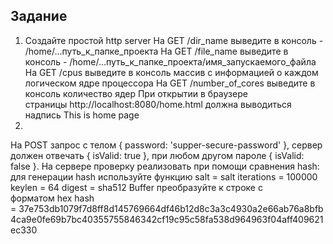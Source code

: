 ## Задание


1. Создайте простой http server 
На GET /dir_name выведите в консоль - /home/...путь_к_папке_проекта
На GET /file_name выведите в консоль - /home/...путь_к_папке_проекта/имя_запускаемого_файла
На GET /cpus выведите в консоль массив с информацией о каждом логическом ядре процессора
На GET /number_of_cores выведите в консоль количество ядер
При открытии в браузере страницы http://localhost:8080/home.html должна выводиться надпись This is home page
2. 
На POST запрос с телом { password: 'supper-secure-password' }, сервер должен отвечать { isValid: true }, при любом другом пароле { isValid: false }.
На сервере проверку реализовать при помощи сравнения hash:
для генерации hash используйте функцию
salt = salt
iterations = 100000
keylen = 64
digest = sha512
Buffer преобразуйте к строке с форматом hex
hash = 37e753db1079f7d8ff8d145769664df46b12d8c3a3c4930a2e66ab76a8bfb4ca9e0fe69b7bc40355755846342cf19c95c58fa538d964963f04aff409621ec330

